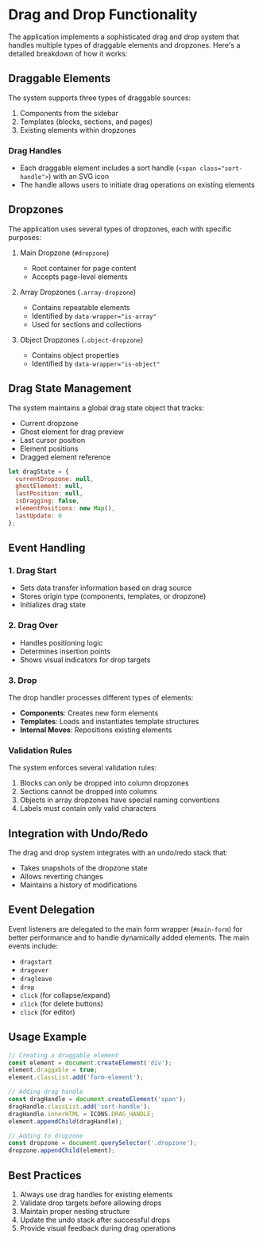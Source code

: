 # Drag and Drop Functionality

The application implements a sophisticated drag and drop system that handles multiple types of draggable elements and dropzones. Here's a detailed breakdown of how it works:

## Draggable Elements

The system supports three types of draggable sources:

1. Components from the sidebar
2. Templates (blocks, sections, and pages)
3. Existing elements within dropzones

### Drag Handles

- Each draggable element includes a sort handle (`<span class="sort-handle">`) with an SVG icon
- The handle allows users to initiate drag operations on existing elements

## Dropzones

The application uses several types of dropzones, each with specific purposes:

1. Main Dropzone (`#dropzone`)

   - Root container for page content
   - Accepts page-level elements

2. Array Dropzones (`.array-dropzone`)

   - Contains repeatable elements
   - Identified by `data-wrapper="is-array"`
   - Used for sections and collections

3. Object Dropzones (`.object-dropzone`)
   - Contains object properties
   - Identified by `data-wrapper="is-object"`

## Drag State Management

The system maintains a global drag state object that tracks:

- Current dropzone
- Ghost element for drag preview
- Last cursor position
- Element positions
- Dragged element reference

```javascript
let dragState = {
  currentDropzone: null,
  ghostElement: null,
  lastPosition: null,
  isDragging: false,
  elementPositions: new Map(),
  lastUpdate: 0
};
```

## Event Handling

### 1. Drag Start

- Sets data transfer information based on drag source
- Stores origin type (components, templates, or dropzone)
- Initializes drag state

### 2. Drag Over

- Handles positioning logic
- Determines insertion points
- Shows visual indicators for drop targets

### 3. Drop

The drop handler processes different types of elements:

- **Components**: Creates new form elements
- **Templates**: Loads and instantiates template structures
- **Internal Moves**: Repositions existing elements

### Validation Rules

The system enforces several validation rules:

1. Blocks can only be dropped into column dropzones
2. Sections cannot be dropped into columns
3. Objects in array dropzones have special naming conventions
4. Labels must contain only valid characters

## Integration with Undo/Redo

The drag and drop system integrates with an undo/redo stack that:

- Takes snapshots of the dropzone state
- Allows reverting changes
- Maintains a history of modifications

## Event Delegation

Event listeners are delegated to the main form wrapper (`#main-form`) for better performance and to handle dynamically added elements. The main events include:

- `dragstart`
- `dragover`
- `dragleave`
- `drop`
- `click` (for collapse/expand)
- `click` (for delete buttons)
- `click` (for editor)

## Usage Example

```javascript
// Creating a draggable element
const element = document.createElement('div');
element.draggable = true;
element.classList.add('form-element');

// Adding drag handle
const dragHandle = document.createElement('span');
dragHandle.classList.add('sort-handle');
dragHandle.innerHTML = ICONS.DRAG_HANDLE;
element.appendChild(dragHandle);

// Adding to dropzone
const dropzone = document.querySelector('.dropzone');
dropzone.appendChild(element);
```

## Best Practices

1. Always use drag handles for existing elements
2. Validate drop targets before allowing drops
3. Maintain proper nesting structure
4. Update the undo stack after successful drops
5. Provide visual feedback during drag operations
